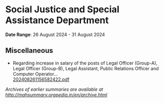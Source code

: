 # Social Justice and Special Assistance Department

**Date Range**: 26 August 2024 - 31 August 2024


## Miscellaneous
- Regarding increase in salary of the posts of Legal Officer (Group-A), Legal Officer (Group-B), Legal Assistant, Public Relations Officer and Computer Operator...\
  [202408261156582422.pdf](https://gr.maharashtra.gov.in/Site/Upload/Government%20Resolutions/English/202408261156582422.pdf)


*Archives of earlier summaries are available at http://mahsummary.orgpedia.in/en/archive.html*
